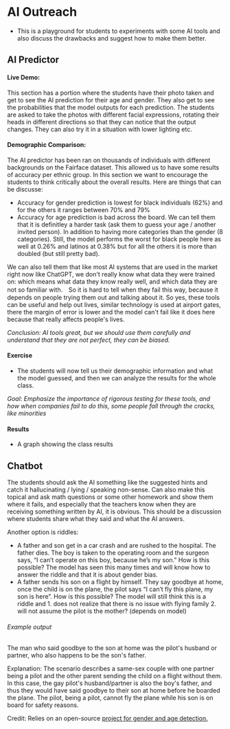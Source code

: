 # AI Outreach 

- This is a playground for students to experiments with some AI tools and also discuss the drawbacks and suggest how to make them better.
## AI Predictor
#### Live Demo: 
This section has a portion where the students have their photo taken and get to see the AI prediction for their age and gender. They also get to see the probabilities that the model outputs for each prediction. The students are asked to take the photos with different facial expressions, rotating their heads in different directions so that they can notice that the output changes. They can also try it in a situation with lower lighting etc. 
#### Demographic Comparison: 
The AI predictor has been ran on thousands of individuals with different backgrounds on the Fairface dataset. This allowed us to have some results of accuracy per ethnic group. In this section we want to encourage the students to think critically about the overall results. Here are things that can be discusse: 
- Accuracy for gender prediction is lowest for black individuals (62%) and for the others it ranges between 70% and 79%
- Accuracy for age prediction is bad across the board. We can tell them that it is definitley a harder task (ask them to guess your age / another invited person). In addition to having more categories than the gender (8 categories). Still, the model performs the worst for black people here as well at 0.26% and latinos at 0.38% but for all the others it is more than doubled (but still pretty bad). 

We can also tell them that like most AI systems that are used in the market right now like ChatGPT, we don't really know what data they were trained on: which means what data they know really well, and which data they are not so familiar with.　So it is hard to tell when they fail this way, because it depends on people trying them out and talking about it. So yes, these tools can be useful and help out lives, similar technology is used at airport gates, there the margin of error is lower and the model can't fail like it does here because that really affects people's lives. 

*Conclusion: AI tools great, but we should use them carefully and understand that they are not perfect, they can be biased.*
 
#### Exercise
- The students will now tell us their demographic information and what the model guessed, and then we can analyze the results for the whole class.
  
*Goal: Emphasize the importance of rigorous testing for these tools, and how when companies fail to do this, some people fall through the cracks, like minorities*

#### Results
- A graph showing the class results

## Chatbot
The students should ask the AI something like the suggested hints and catch it hallucinating / lying / speaking non-sense. Can also make this topical and ask math questions or some other homework and show them where it fails, and especially that the teachers know when they are receiving something written by AI, it is obvious. This should be a discussion where students share what they said and what the AI answers. 

Another option is riddles: 
- A father and son get in a car crash and are rushed to the hospital. The father dies. The boy is taken to the operating room and the surgeon says, “I can’t operate on this boy, because he’s my son.” How is this possible?
The model has seen this many times and will know how to answer the riddle and that it is about gender bias.
- A father sends his son on a flight by himself. They say goodbye at home, once the child is on the plane, the pilot says “I can’t fly this plane, my son is here”. How is this possible?
The model will still think this is a riddle and 1. does not realize that there is no issue with flying family 2. will not assume the pilot is the mother? (depends on model)

###### Example output
The man who said goodbye to the son at home was the pilot's husband or partner, who also happens to be the son's father.

Explanation: The scenario describes a same-sex couple with one partner being a pilot and the other parent sending the child on a flight without them. In this case, the gay pilot's husband/partner is also the boy's father, and thus they would have said goodbye to their son at home before he boarded the plane. The pilot, being a pilot, cannot fly the plane while his son is on board for safety reasons.



Credit: Relies on an open-source [project for gender and age detection.](https://github.com/smahesh29/Gender-and-Age-Detection)
